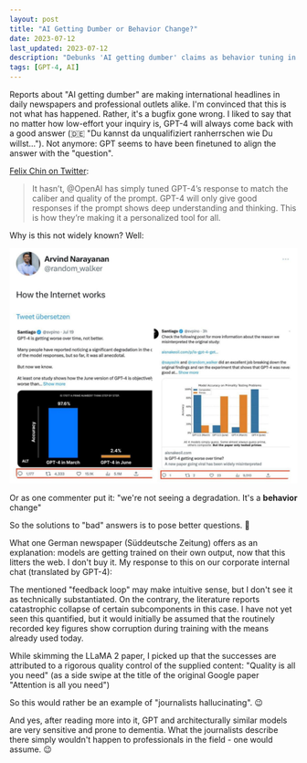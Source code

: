 ```yaml
---
layout: post
title: "AI Getting Dumber or Behavior Change?"
date: 2023-07-12
last_updated: 2023-07-12
description: "Debunks 'AI getting dumber' claims as behavior tuning in GPT-4, not degradation, emphasizing prompt quality and exposing media sensationalism."
tags: [GPT-4, AI]
---
```


Reports about "AI getting dumber" are making international headlines in daily newspapers and professional outlets alike. I'm convinced that this is not what has happened. Rather, it's a bugfix gone wrong. I liked to say that no matter how low-effort your inquiry is, GPT-4 will always come back with a good answer (🇩🇪 "Du kannst da unqualifiziert ranherrschen wie Du willst…"). Not anymore: GPT seems to have been finetuned to align the answer with the "question".

[Felix Chin on Twitter](https://twitter.com/felixchin1/status/1681582623208927233?s=61&t=1UkXMLzJuVuAu7tEUWoR3w):
> It hasn’t, @OpenAI has simply tuned GPT-4’s response to match the caliber and quality of the prompt. GPT-4 will only give good responses if the prompt shows deep understanding and thinking. This is how they’re making it a personalized tool for all.

Why is this not widely known? Well:

![Twitter reactions: sensationalist announcement vs. retraction](assets/img/twitter-reactions-sensationalist-vs-retraction.jpg)

Or as one commenter put it: "we're not seeing a degradation. It's a **behavior** change"

So the solutions to "bad" answers is to pose better questions. 🙂

What one German newspaper (Süddeutsche Zeitung) offers as an explanation: models are getting trained on their own output, now that this litters the web. I don't buy it. My response to this on our corporate internal chat (translated by GPT-4):

The mentioned "feedback loop" may make intuitive sense, but I don't see it as technically substantiated. On the contrary, the literature reports catastrophic collapse of certain subcomponents in this case. I have not yet seen this quantified, but it would initially be assumed that the routinely recorded key figures show corruption during training with the means already used today.

While skimming the LLaMA 2 paper, I picked up that the successes are attributed to a rigorous quality control of the supplied content: "Quality is all you need" (as a side swipe at the title of the original Google paper "Attention is all you need")

So this would rather be an example of "journalists hallucinating". 😉

And yes, after reading more into it, GPT and architecturally similar models are very sensitive and prone to dementia. What the journalists describe there simply wouldn't happen to professionals in the field - one would assume. 😉
